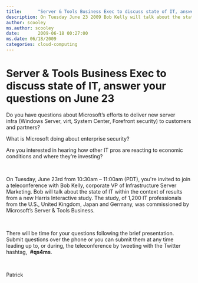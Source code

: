 ```yaml
---
title:      "Server & Tools Business Exec to discuss state of IT, answer your questions on June 23"
description: On Tuesday June 23 2009 Bob Kelly will talk about the state of IT within the context of results from a new Harris Interactive study.
author: scooley
ms.author: scooley
date:       2009-06-18 00:27:00
ms.date: 06/18/2009
categories: cloud-computing
---
```

# Server & Tools Business Exec to discuss state of IT, answer your questions on June 23

Do you have questions about Microsoft’s efforts to deliver new server infra (Windows Server, virt, System Center, Forefront security) to customers and partners? 

What is Microsoft doing about enterprise security?

Are you interested in hearing how other IT pros are reacting to economic conditions and where they’re investing? 

 

On Tuesday, June 23rd from 10:30am – 11:00am (PDT), you're invited to join a teleconference with Bob Kelly, corporate VP of Infrastructure Server Marketing. Bob will talk about the state of IT within the context of results from a new Harris Interactive study. The study, of 1,200 IT professionals from the U.S., United Kingdom, Japan and Germany, was commissioned by Microsoft’s Server & Tools Business. 

 

There will be time for your questions following the brief presentation. Submit questions over the phone or you can submit them at any time leading up to, or during, the teleconference by tweeting with the Twitter hashtag,  **#qs4ms**. 

 

Patrick
